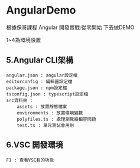 # AngularDemo

根據保哥課程 Angular 開發實戰:從零開始  下去做DEMO

1~4為環境設置

## 5.Angular CLI架構

    angular.json : angular設定檔
    editorconfig : 編輯器設定檔
    package.json : npm設定檔
    tsconfig.json : typescript設定檔
    src資料夾 :
        assets : 放置靜態檔案
        environments : 放置環境變數
        polyfiles.ts : 處理瀏覽器相容問題
        test.ts : 單元測試會用到

## 6.VSC 開發環境

    F1 : 查看VSC有的功能
    